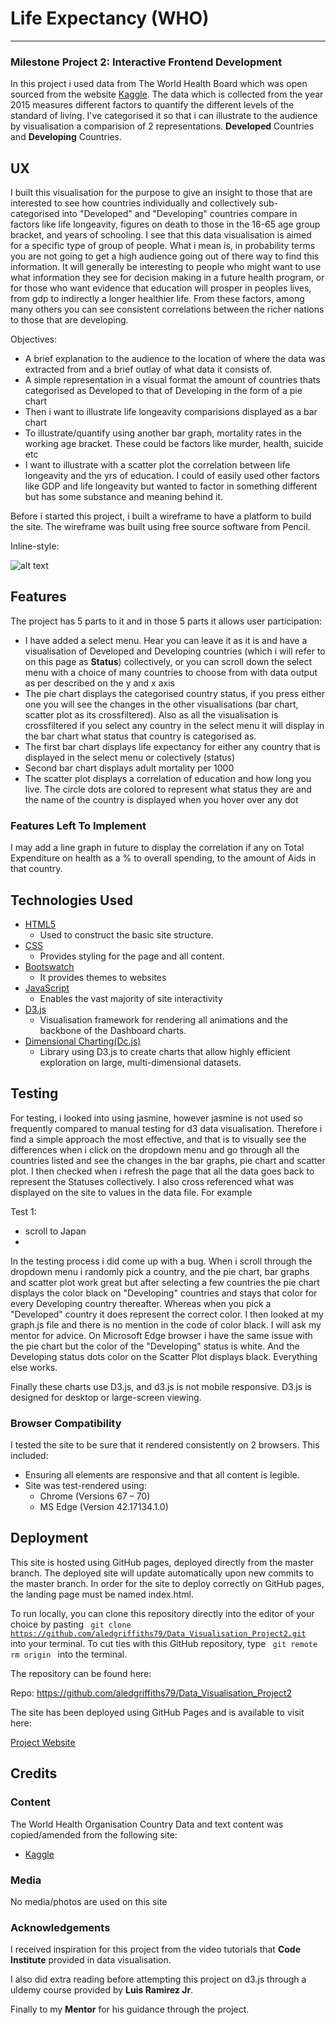 # Life Expectancy (WHO)
------------------------

### Milestone Project 2: Interactive Frontend Development


In this project i used data from The World Health Board which was open sourced from the website [Kaggle](https://www.kaggle.com/kumarajarshi/life-expectancy-who). The data which is collected from the year 2015 measures different factors to quantify the different levels of the standard of living. I've categorised it so that i can illustrate to the audience by visualisation a comparision of 2 representations. **Developed** Countries and **Developing** Countries.

## UX

I built this visualisation for the purpose to give an insight to those that are interested to see how countries individually and collectively sub-categorised into "Developed" and "Developing" countries compare in factors like life longeavity, figures on death to those in the 16-65 age group bracket, and years of schooling. I see that this data visualisation is aimed for a specific type of group of people. What i mean is, in probability terms you are not going to get a high audience going out of there way to find this information. It will generally be interesting to people who might want to use what information they see for decision making in a future health program, or for those who want evidence that education will prosper in peoples lives, from gdp to indirectly a longer healthier life. From these factors, among many others you can see consistent correlations between the richer nations to those that are developing.

Objectives:

  - A brief explanation to the audience to the location of where the data was extracted from and a brief outlay of what data it consists of.
  - A simple representation in a visual format the amount of countries thats categorised as Developed to that of Developing in the form of a pie chart
  - Then i want to illustrate life longeavity comparisions displayed as a bar chart
  - To illustrate/quantify using another bar graph, mortality rates in the working age bracket. These could be factors like murder, health, suicide etc
  - I want to illustrate with a scatter plot the correlation between life longeavity and the yrs of education. I could of easily used other factors like GDP and life longeavity but wanted to factor in something different but has some substance and meaning behind it. 

Before i started this project, i built a wireframe to have a platform to build the site. The wireframe was built using free source software from Pencil. 

Inline-style: 

![alt text](https://github.com/aledgriffiths79/Data_Visualisation_Project2/blob/master/Screenshot%20(332).png "Data Visualisation wireframe") 

## Features

The project has 5 parts to it and in those 5 parts it allows user participation:

- I have added a select menu. Hear you can leave it as it is and have a visualisation of Developed and Developing countries (which i will refer to on this page as **Status**) collectively, or you can scroll down the select menu with a choice of many countries to choose from with data output as per described on the y and x axis
- The pie chart displays the categorised country status, if you press either one you will see the changes in the other visualisations (bar chart, scatter plot as its crossfiltered). Also as all the visualisation is crossfiltered if you select any country in the select menu it will display in the bar chart what status that country is categorised as.
- The first bar chart displays life expectancy for either any country that is displayed in the select menu or colectively (status)
- Second bar chart displays adult mortality per 1000
- The scatter plot displays a correlation of education and how long you live. The circle dots are colored to represent what status they are and the name of the country is displayed when you hover over any dot

### Features Left To Implement

I may add a line graph in future to display the correlation if any on Total Expenditure on health as a % to overall spending, to the amount of Aids in that country.

## Technologies Used

+ [HTML5](https://www.w3.org/TR/2017/REC-html52-20171214/)
  + Used to construct the basic site structure.
+ [CSS](https://www.w3.org/Style/CSS/Overview.en.html)
  + Provides styling for the page and all content.
+ [Bootswatch](https://bootswatch.com/)
  + It provides themes to websites
+ [JavaScript](https://www.javascript.com/)
  + Enables the vast majority of site interactivity
+ [D3.js](https://d3js.org/)
  + Visualisation framework for rendering all animations and the backbone of the Dashboard charts.
+ [Dimensional Charting(Dc.js)](https://github.com/dc-js/dc.js)
  + Library using D3.js to create charts that allow highly efficient exploration on large, multi-dimensional datasets.

## Testing

For testing, i looked into using jasmine, however jasmine is not used so frequently compared to manual testing for d3 data visualisation. Therefore i find a simple approach the most effective, and that is to visually see the differences when i click on the dropdown menu and go through all the countries listed and see the changes in the bar graphs, pie chart and scatter plot. I then checked when i refresh the page that all the data goes back to represent the Statuses collectively. I also cross referenced what was displayed on the site to values in the data file. For example

Test 1: 
  + scroll to Japan
  + 

In the testing process i did come up with a bug. When i scroll through the dropdown menu i randomly pick a country, and the pie chart, bar graphs and scatter plot work great but after selecting a few countries the pie chart displays the color black on "Developing" countries and stays that color for every Developing country thereafter. Whereas when you pick a "Developed" country it does represent the correct color. I then looked at my graph.js file and there is no mention in the code of color black. I will ask my mentor for advice.
On Microsoft Edge browser i have the same issue with the pie chart but the color of the "Developing" status is white. And the Developing status dots color on the Scatter Plot displays black. Everything else works.

Finally these charts use D3.js, and d3.js is not mobile responsive. D3.js is designed for desktop or large-screen viewing.

### Browser Compatibility

I tested the site to be sure that it rendered consistently on 2 browsers. This included:

  + Ensuring all elements are responsive and that all content is legible.
  + Site was test-rendered using:
      + Chrome (Versions 67 – 70)
      + MS Edge (Version 42.17134.1.0)

## Deployment

This site is hosted using GitHub pages, deployed directly from the master branch. The deployed site will update automatically upon new commits to the master branch. In order for the site to deploy correctly on GitHub pages, the landing page must be named index.html.

To run locally, you can clone this repository directly into the editor of your choice by pasting <code> git clone https://github.com/aledgriffiths79/Data_Visualisation_Project2.git </code> into your terminal. To cut ties with this GitHub repository, type <code> git remote rm origin </code> into the terminal.

The repository can be found here:

Repo: https://github.com/aledgriffiths79/Data_Visualisation_Project2

The site has been deployed using GitHub Pages and is available to visit here:

[Project Website](https://aledgriffiths79.github.io/data_visualisation_trial/)

## Credits

### Content

The World Health Organisation Country Data and text content was copied/amended from the following site:
  + [Kaggle](https://www.kaggle.com/kumarajarshi/life-expectancy-who)

### Media

  No media/photos are used on this site

### Acknowledgements

I received inspiration for this project from the video tutorials that **Code Institute** provided in data visualisation.

I also did extra reading before attempting this project on d3.js through a uldemy course provided by **Luis Ramirez Jr**. 

Finally to my **Mentor** for his guidance through the project.













